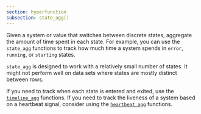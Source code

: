```yaml
---
section: hyperfunction
subsection: state_agg()
---
```


Given a system or value that switches between discrete states, aggregate the
amount of time spent in each state. For example, you can use the `state_agg`
functions to track how much time a system spends in `error`, `running`, or
`starting` states.

`state_agg` is designed to work with a relatively small number of states. It
might not perform well on data sets where states are mostly distinct between
rows.

If you need to track when each state is entered and exited, use the
[`timeline_agg`][timeline_agg] functions. If you need to track the liveness of a
system based on a heartbeat signal, consider using the
[`heartbeat_agg`][heartbeat_agg] functions.

[heartbeat_agg]: /api/:currentVersion:/hyperfunctions/state-tracking/heartbeat_agg/
[timeline_agg]: /api/:currentVersion:/hyperfunctions/state-tracking/timeline_agg/
